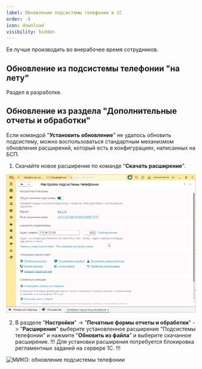 ```yaml
---
label: Обновление подсистемы телефонии в 1С
order: -5
icon: download
visibility: hidden
---
```

Ее лучше производить во внерабочее время сотрудников.

## Обновление из подсистемы телефонии "на лету"
Раздел в разработке.

## Обновление из раздела "Дополнительные отчеты и обработки"
Если командой "**Установить обновление**" не удалось обновить подсистему, можно воспользоваться стандартным механизмом обновления расширений, который есть в конфигурациях, написанных на БСП. <br>
1. Скачайте новое расширение по команде "**Скачать расширение**".

<img class="miko-shadow play-on-hover"  
    src="/assets/root-guides/obnovlenie/obn_1c_skach.gif"
    alt="МИКО: скачивание новой подсистемы телефонии"
/> 

2. В разделе "**Настройки**" -> "**Печатные формы отчеты и обработки**" -> "**Расширения**" выберите установленное расширение "Подсистемы телефонии" и нажмите "**Обновить из файла**" и выберите скачанное расширение.
!!!
Для установки расширения потребуется блокировка регламентных заданий на сервере 1С.
!!!

<img class="miko-shadow play-on-hover"  
    src="/assets/root-guides/obnovlenie/obn_1c_ust.gif"
    alt="МИКО: обновление подсистемы телефонии"
/> 